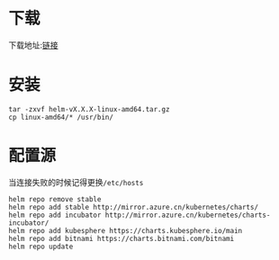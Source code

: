 # 下载

下载地址:[链接](https://github.com/helm/helm/releases)

# 安装
```shell
tar -zxvf helm-vX.X.X-linux-amd64.tar.gz
cp linux-amd64/* /usr/bin/
```
# 配置源

当连接失败的时候记得更换`/etc/hosts`
```shell
helm repo remove stable
helm repo add stable http://mirror.azure.cn/kubernetes/charts/
helm repo add incubator http://mirror.azure.cn/kubernetes/charts-incubator/
helm repo add kubesphere https://charts.kubesphere.io/main
helm repo add bitnami https://charts.bitnami.com/bitnami
helm repo update
``` 